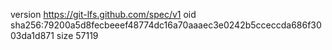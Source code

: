 version https://git-lfs.github.com/spec/v1
oid sha256:79200a5d8fecbeeef48774dc16a70aaaec3e0242b5cceccda686f3003da1d871
size 57119
